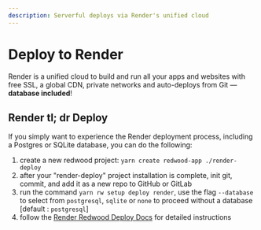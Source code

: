 ```yaml
---
description: Serverful deploys via Render's unified cloud
---
```


# Deploy to Render

Render is a unified cloud to build and run all your apps and websites with free SSL, a global CDN, private networks and auto-deploys from Git — **database included**!

## Render tl; dr Deploy

If you simply want to experience the Render deployment process, including a Postgres or SQLite database, you can do the following:
1. create a new redwood project: `yarn create redwood-app ./render-deploy`
2. after your "render-deploy" project installation is complete, init git, commit, and add it as a new repo to GitHub or GitLab
3. run the command `yarn rw setup deploy render`, use the flag `--database` to select from `postgresql`, `sqlite` or `none` to proceed without a database [default : `postgresql`]
4. follow the [Render Redwood Deploy Docs](https://render.com/docs/deploy-redwood) for detailed instructions

